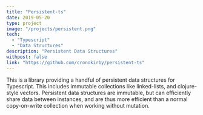 ```yaml
---
title: "Persistent-ts"
date: 2019-05-20
type: project
image: "/projects/persistent.png"
tech:
  - "Typescript"
  - "Data Structures"
description: "Persistent Data Structures"
withpost: false
link: "https://github.com/cronokirby/persistent-ts"
---
```

This is a library providing a handful of persistent data structures for Typescript.
This includes immutable collections like linked-lists, and clojure-style vectors.
Persistent data structures are immutable, but can efficiently share data between instances,
and are thus more efficient than a normal copy-on-write collection when working without mutation.
<!--more-->
